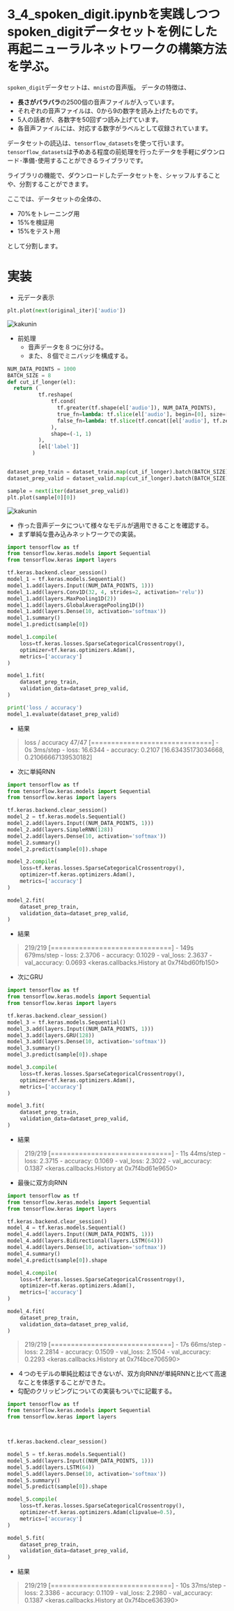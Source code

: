 <script type="text/x-mathjax-config">MathJax.Hub.Config({tex2jax:{inlineMath:[['\$','\$'],['\\(','\\)']],processEscapes:true},CommonHTML: {matchFontHeight:false}});</script>
<script type="text/javascript" async src="https://cdnjs.cloudflare.com/ajax/libs/mathjax/2.7.1/MathJax.js?config=TeX-MML-AM_CHTML"></script>

# 3_4_spoken_digit.ipynbを実践しつつspoken_digitデータセットを例にした再起ニューラルネットワークの構築方法を学ぶ。

`spoken_digit`データセットは、`mnist`の音声版。
データの特徴は、


*   **長さがバラバラ**の2500個の音声ファイルが入っています。
*   それぞれの音声ファイルは、0から9の数字を読み上げたものです。
*   5人の話者が、各数字を50回ずつ読み上げています。
*   各音声ファイルには、対応する数字がラベルとして収録されています。

データセットの読込は、`tensorflow_datasets`を使って行います。`tensorflow_datasets`は予めある程度の前処理を行ったデータを手軽にダウンロード･準備･使用することができるライブラリです。

ライブラリの機能で、ダウンロードしたデータセットを、シャッフルすることや、分割することができます。

ここでは、データセットの全体の、


*   70%をトレーニング用
*   15%を検証用
*   15%をテスト用

として分割します。

# 実装
- 元データ表示
```python
plt.plot(next(original_iter)['audio'])
```
![kakunin](imgs/spoken_digit_1.png)

- 前処理
  - 音声データを８つに分ける。
  - また、８個でミニバッジを構成する。

```python
NUM_DATA_POINTS = 1000
BATCH_SIZE = 8
def cut_if_longer(el):
  return (
          tf.reshape(
              tf.cond(
                tf.greater(tf.shape(el['audio']), NUM_DATA_POINTS),
                true_fn=lambda: tf.slice(el['audio'], begin=[0], size=[NUM_DATA_POINTS]),
                false_fn=lambda: tf.slice(tf.concat([el['audio'], tf.zeros(NUM_DATA_POINTS, tf.int64)], axis=0), begin=[0], size=[NUM_DATA_POINTS])
              ),
              shape=(-1, 1)
          ),
          [el['label']]
        )


dataset_prep_train = dataset_train.map(cut_if_longer).batch(BATCH_SIZE)
dataset_prep_valid = dataset_valid.map(cut_if_longer).batch(BATCH_SIZE)

sample = next(iter(dataset_prep_valid))
plt.plot(sample[0][0])
```

![kakunin](imgs/spoken_digit_2.png)
- 作った音声データについて様々なモデルが適用できることを確認する。
- まず単純な畳み込みネットワークでの実装。

```python
import tensorflow as tf
from tensorflow.keras.models import Sequential
from tensorflow.keras import layers

tf.keras.backend.clear_session()
model_1 = tf.keras.models.Sequential()
model_1.add(layers.Input((NUM_DATA_POINTS, 1)))
model_1.add(layers.Conv1D(32, 4, strides=2, activation='relu'))
model_1.add(layers.MaxPooling1D(2))
model_1.add(layers.GlobalAveragePooling1D())
model_1.add(layers.Dense(10, activation='softmax'))
model_1.summary()
model_1.predict(sample[0])

model_1.compile(
    loss=tf.keras.losses.SparseCategoricalCrossentropy(),
    optimizer=tf.keras.optimizers.Adam(),
    metrics=['accuracy']
)

model_1.fit(
    dataset_prep_train,
    validation_data=dataset_prep_valid,
)

print('loss / accuracy')
model_1.evaluate(dataset_prep_valid)
```

- 結果
> loss / accuracy
> 47/47 [==============================] - 0s 3ms/step - loss: 16.6344 - accuracy: 0.2107
> [16.63435173034668, 0.21066667139530182]

- 次に単純RNN


```python
import tensorflow as tf
from tensorflow.keras.models import Sequential
from tensorflow.keras import layers

tf.keras.backend.clear_session()
model_2 = tf.keras.models.Sequential()
model_2.add(layers.Input((NUM_DATA_POINTS, 1)))
model_2.add(layers.SimpleRNN(128))
model_2.add(layers.Dense(10, activation='softmax'))
model_2.summary()
model_2.predict(sample[0]).shape

model_2.compile(
    loss=tf.keras.losses.SparseCategoricalCrossentropy(),
    optimizer=tf.keras.optimizers.Adam(),
    metrics=['accuracy']
)

model_2.fit(
    dataset_prep_train,
    validation_data=dataset_prep_valid,
)
```
- 結果
> 219/219 [==============================] - 149s 679ms/step - loss: 2.3706 - accuracy: 0.1029 - val_loss: 2.3637 - val_accuracy: 0.0693
> <keras.callbacks.History at 0x7f4bd60fb150>

- 次にGRU

```python
import tensorflow as tf
from tensorflow.keras.models import Sequential
from tensorflow.keras import layers

tf.keras.backend.clear_session()
model_3 = tf.keras.models.Sequential()
model_3.add(layers.Input((NUM_DATA_POINTS, 1)))
model_3.add(layers.GRU(128))
model_3.add(layers.Dense(10, activation='softmax'))
model_3.summary()
model_3.predict(sample[0]).shape

model_3.compile(
    loss=tf.keras.losses.SparseCategoricalCrossentropy(),
    optimizer=tf.keras.optimizers.Adam(),
    metrics=['accuracy']
)

model_3.fit(
    dataset_prep_train,
    validation_data=dataset_prep_valid,
)
```
- 結果
> 219/219 [==============================] - 11s 44ms/step - loss: 2.3715 - accuracy: 0.1069 - val_loss: 2.3022 - val_accuracy: 0.1387
> <keras.callbacks.History at 0x7f4bd61e9650>

- 最後に双方向RNN

```python
import tensorflow as tf
from tensorflow.keras.models import Sequential
from tensorflow.keras import layers

tf.keras.backend.clear_session()
model_4 = tf.keras.models.Sequential()
model_4.add(layers.Input((NUM_DATA_POINTS, 1)))
model_4.add(layers.Bidirectional(layers.LSTM(64)))
model_4.add(layers.Dense(10, activation='softmax'))
model_4.summary()
model_4.predict(sample[0]).shape

model_4.compile(
    loss=tf.keras.losses.SparseCategoricalCrossentropy(),
    optimizer=tf.keras.optimizers.Adam(),
    metrics=['accuracy']
)

model_4.fit(
    dataset_prep_train,
    validation_data=dataset_prep_valid,
)
```
> 219/219 [==============================] - 17s 66ms/step - loss: 2.2814 - accuracy: 0.1509 - val_loss: 2.1504 - val_accuracy: 0.2293
> <keras.callbacks.History at 0x7f4bce706590>

- ４つのモデルの単純比較はできないが、双方向RNNが単純RNNと比べて高速なことを体感することができた。
- 勾配のクリッピングについての実装もついでに記載する。

```python
import tensorflow as tf
from tensorflow.keras.models import Sequential
from tensorflow.keras import layers



tf.keras.backend.clear_session()

model_5 = tf.keras.models.Sequential()
model_5.add(layers.Input((NUM_DATA_POINTS, 1)))
model_5.add(layers.LSTM(64))
model_5.add(layers.Dense(10, activation='softmax'))
model_5.summary()
model_5.predict(sample[0]).shape

model_5.compile(
    loss=tf.keras.losses.SparseCategoricalCrossentropy(),
    optimizer=tf.keras.optimizers.Adam(clipvalue=0.5),
    metrics=['accuracy']
)

model_5.fit(
    dataset_prep_train,
    validation_data=dataset_prep_valid,
)
```
- 結果
> 219/219 [==============================] - 10s 37ms/step - loss: 2.3386 - accuracy: 0.1109 - val_loss: 2.2980 - val_accuracy: 0.1387
> <keras.callbacks.History at 0x7f4bce636390>